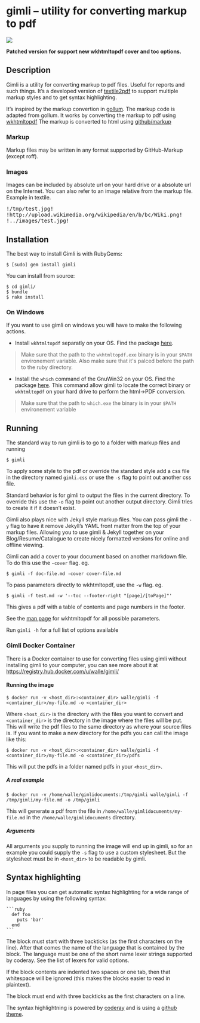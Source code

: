 # gimli – utility for converting markup to pdf

[![](https://secure.travis-ci.org/walle/gimli.png)](http://travis-ci.org/walle/gimli)

**Patched version for support new wkhtmltopdf cover and toc options.**

## Description

Gimli is a utility for converting markup to pdf files. Useful for reports and such things.
It’s a developed version of [textile2pdf](https://github.com/walle/textile2pdf) to support multiple markup styles and to get syntax highlighting.

It’s inspired by the markup convertion in [gollum](https://github.com/github/gollum). The markup code is adapted from gollum.
It works by converting the markup to pdf using [wkhtmltopdf](https://github.com/antialize/wkhtmltopdf)
The markup is converted to html using [github/markup](https://github.com/github/markup)

### Markup

Markup files may be written in any format supported by GitHub-Markup (except roff).

### Images

Images can be included by absolute url on your hard drive or a absolute url on the Internet. You can also refer to an image relative from the markup file. Example in textile.

<pre>
!/tmp/test.jpg!
!http://upload.wikimedia.org/wikipedia/en/b/bc/Wiki.png!
!../images/test.jpg!
</pre>

## Installation

The best way to install Gimli is with RubyGems:

    $ [sudo] gem install gimli

You can install from source:

```
$ cd gimli/
$ bundle
$ rake install
```

### On Windows

If you want to use gimli on windows you will have to make the following actions.

* Install `wkhtmltopdf` separatly on your OS. Find the package [here](http://wkhtmltopdf.org/downloads.html).
> Make sure that the path to the `wkhtmltopdf.exe` binary is in your `$PATH` environement variable. Also make sure that it's palced before the path to the ruby directory.

* Install the `which` command of the GnuWin32 on your OS. Find the package [here](http://gnuwin32.sourceforge.net/packages/which.htm).
This command allow gimli to locate the correct binary or `wkhtmltopdf` on your hard drive to perform the html->PDF conversion.
> Make sure that the path to `which.exe` the binary is in your `$PATH` environement variable

## Running

The standard way to run gimli is to go to a folder with markup files and running

    $ gimli

To apply some style to the pdf or override the standard style add a css file in the directory named `gimli.css` or use the `-s` flag to point out another css file.

Standard behavior is for gimli to output the files in the current directory. To override this use the `-o` flag to point out another output directory. Gimli tries to create it if it doesn’t exist.

Gimli also plays nice with Jekyll style markup files. You can pass gimli the `-y` flag to have it remove Jekyll’s YAML front matter from the top of your markup files. Allowing you to use gimli & Jekyll together on your Blog/Resume/Catalogue to create nicely formatted versions for online and offline viewing.

Gimli can add a cover to your document based on another markdown file. To do this use the `-cover` flag. eg.

    $ gimli -f doc-file.md -cover cover-file.md

To pass parameters directly to wkhtmltopdf, use the `-w` flag. eg.

    $ gimli -f test.md -w '--toc --footer-right "[page]/[toPage]"'

This gives a pdf with a table of contents and page numbers in the footer.

See the [man page](http://wkhtmltopdf.org/usage/wkhtmltopdf.txt) for wkhtmltopdf for all possible parameters.

Run `gimli -h` for a full list of options available

### Gimli Docker Container

There is a Docker container to use for converting files using gimli without installing gimli to your computer, you can see more about it at https://registry.hub.docker.com/u/walle/gimli/

#### Running the image

    $ docker run -v <host_dir>:<container_dir> walle/gimli -f <container_dir>/my-file.md -o <container_dir>

Where `<host_dir>` is the directory with the files you want to convert and `<container_dir>` is the directory in the image where the files will be put. This will write the pdf files to the same directory as where your source files is. If you want to make a new directory for the pdfs you can call the image like this:

    $ docker run -v <host_dir>:<container_dir> walle/gimli -f <container_dir>/my-file.md -o <container_dir>/pdfs

This will put the pdfs in a folder named pdfs in your `<host_dir>`.

##### A real example

    $ docker run -v /home/walle/gimlidocuments:/tmp/gimli walle/gimli -f /tmp/gimli/my-file.md -o /tmp/gimli

This will generate a pdf from the file in `/home/walle/gimlidocuments/my-file.md` in the `/home/walle/gimlidocuments` directory.

##### Arguments

All arguments you supply to running the image will end up in gimli, so for an example you could supply the `-s` flag to use a custom stylesheet. But the stylesheet must be in `<host_dir>` to be readable by gimli.

## Syntax highlighting

In page files you can get automatic syntax highlighting for a wide range of languages by using the following syntax:

    ```ruby
      def foo
        puts 'bar'
      end
    ```

The block must start with three backticks (as the first characters on the line). After that comes the name of the language that is contained by the block. The language must be one of the short name lexer strings supported by coderay. See the list of lexers for valid options.

If the block contents are indented two spaces or one tab, then that whitespace will be ignored (this makes the blocks easier to read in plaintext).

The block must end with three backticks as the first characters on a line.

The syntax highlightning is powered by [coderay](https://github.com/rubychan/coderay) and is using a [github theme](https://github.com/pie4dan/CodeRay-GitHub-Theme).
